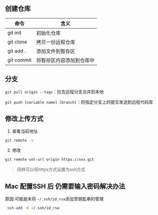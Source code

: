 ## 创建仓库
命令|含义
---|---
git init | 初始化仓库
git clone | 拷贝一份远程仓库
git add . | 添加文件到暂存区
git commit | 将暂存区内容添加到仓库中

## 分支

`git pull origin --tags`：拉去远程分支合并到本地

`git push [variable name] [branch]`：将指定分支上的提交发送到远程代码库


## 修改上传方式
1. 查看当前地址

```bash
git remote -v
```
2. 修改

```bash
git remote set-url origin https://xxx.git
```
> 同样可以将https方式设置为ssh方式

## Mac 配置SSH 后 仍需要输入密码解决办法

原因:可能是未将 `~/.ssh/id_rsa`添加至钥匙串的管理

```bash
 ssh-add -K ~/.ssh/id_rsa
```